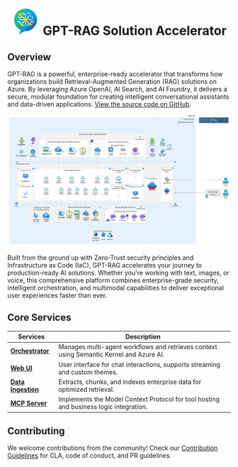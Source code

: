 <img src="media/logo.png" alt="Enterprise RAG Logo" width="80" align="left"/>

# GPT-RAG Solution Accelerator

## Overview

GPT-RAG is a powerful, enterprise-ready accelerator that transforms how organizations build Retrieval-Augmented Generation (RAG) solutions on Azure. By leveraging Azure OpenAI, AI Search, and AI Foundry, it delivers a secure, modular foundation for creating intelligent conversational assistants and data-driven applications. [View the source code on GitHub](https://github.com/Azure/gpt-rag).

![Zero Trust Architecture](media/architecture-zero-trust.png)

Built from the ground up with Zero-Trust security principles and Infrastructure as Code (IaC), GPT-RAG accelerates your journey to production-ready AI solutions. Whether you're working with text, images, or voice, this comprehensive platform combines enterprise-grade security, intelligent orchestration, and multimodal capabilities to deliver exceptional user experiences faster than ever.

## Core Services

| Services                                                          | Description                                                                             |
| ----------------------------------------------------------------- | --------------------------------------------------------------------------------------- |
| **[Orchestrator](https://github.com/Azure/gpt-rag-orchestrator)** | Manages multi-agent workflows and retrieves context using Semantic Kernel and Azure AI. |
| **[Web UI](https://github.com/Azure/gpt-rag-ui)**                 | User interface for chat interactions, supports streaming and custom themes.             |
| **[Data Ingestion](https://github.com/Azure/gpt-rag-ingestion)**  | Extracts, chunks, and indexes enterprise data for optimized retrieval.                  |
| **[MCP Server](https://github.com/Azure/gpt-rag-mcp)**            | Implements the Model Context Protocol for tool hosting and business logic integration.  |


## Contributing

We welcome contributions from the community! Check our [Contribution Guidelines](contributing.md) for CLA, code of conduct, and PR guidelines.